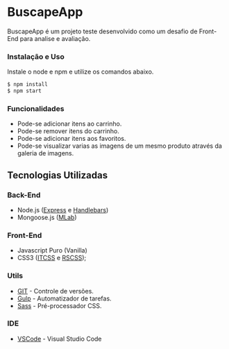 # BuscapeApp
BuscapeApp é um projeto teste desenvolvido como um desafio de Front-End para analise e avaliação.

### Instalação e Uso
Instale o node e npm e utilize os comandos abaixo.

```sh
$ npm install
$ npm start
```

### Funcionalidades
  - Pode-se adicionar itens ao carrinho.
  - Pode-se remover itens do carrinho.
  - Pode-se adicionar itens aos favoritos.
  - Pode-se visualizar varias as imagens de um mesmo produto através da galeria de imagens.

## Tecnologias Utilizadas
### Back-End
- Node.js ([Express](http://expressjs.com/pt-br/) e [Handlebars](http://handlebarsjs.com/))
- Mongoose.js ([MLab](https://mlab.com/))


### Front-End
- Javascript Puro (Vanilla)
- CSS3 ([ITCSS](https://itcss.io/) e [RSCSS](http://rscss.io/));


### Utils
* [GIT](https://git-scm.com/) - Controle de versões.
* [Gulp](https://gulpjs.com/) - Automatizador de tarefas.
* [Sass](http://sass-lang.com/) - Pré-processador CSS.

### IDE
* [VSCode](https://code.visualstudio.com/) - Visual Studio Code
